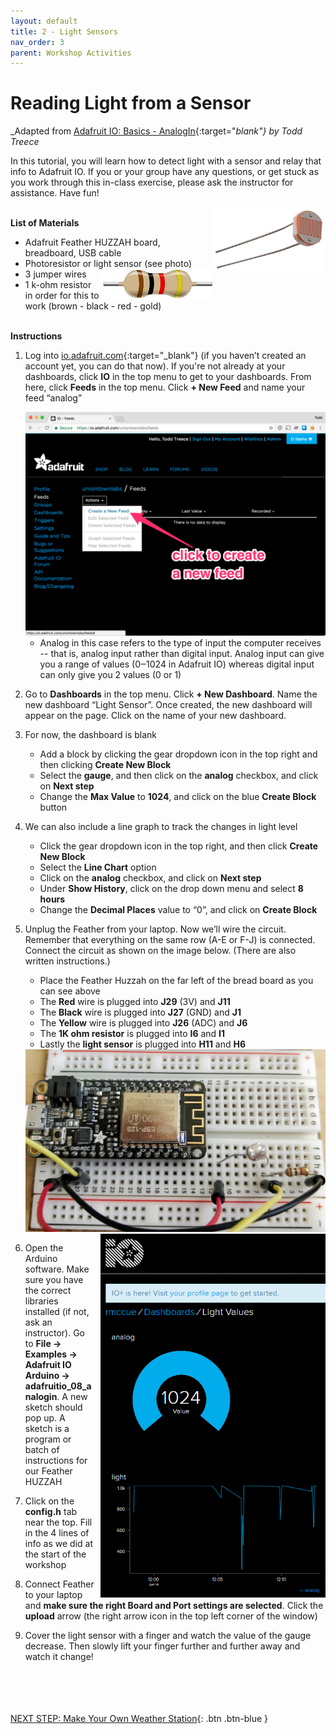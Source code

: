 ```yaml
---
layout: default
title: 2 - Light Sensors
nav_order: 3
parent: Workshop Activities
---
```


# Reading Light from a Sensor

_Adapted from [Adafruit IO: Basics - AnalogIn](https://learn.adafruit.com/adafruit-io-basics-analog-input){:target="_blank"} by Todd Treece_

In this tutorial, you will learn how to detect light with a sensor and relay that info to Adafruit IO. If you or your group have any questions, or get stuck as you work through this in-class exercise, please ask the instructor for assistance.  Have fun!

<img src="images/act-2/1-photores.png" alt="photoresistor" style="float:right;width:180px;">

<br>**List of Materials**

-   Adafruit Feather HUZZAH board, breadboard, USB cable
-   Photoresistor or light sensor (see photo) <img src="images/act-2/1-res.png" alt="resistor" style="float:right;width:180px;">
-   3 jumper wires
-   1 k-ohm resistor in order for this to work (brown - black - red - gold)

<br>**Instructions**
    
1.  Log into [io.adafruit.com](https://io.adafruit.com/){:target="_blank"} (if you haven’t created an account yet, you can do that now). If you're not already at your dashboards, click **IO** in the top menu to get to your dashboards. From here, click **Feeds** in the top menu. Click **+ New Feed** and name your feed “analog”
    
    <img src="images/act-2/4-menu.png" alt="menu" style="width:720px;">
    
    -   Analog in this case refers to the type of input the computer receives -- that is, analog input rather than digital input. Analog input can give you a range of values (0‒1024 in Adafruit IO) whereas digital input can only give you 2 values (0 or 1)
    
2.  Go to **Dashboards** in the top menu. Click **+ New Dashboard**. Name the new dashboard “Light Sensor”. Once created, the new dashboard will appear on the page. Click on the name of your new dashboard.

3.  For now, the dashboard is blank
    -   Add a block by clicking the gear dropdown icon in the top right and then clicking **Create New Block**
    -   Select the **gauge**, and then click on the **analog** checkbox, and click on **Next step**
    -   Change the **Max Value** to **1024**, and click on the blue **Create Block** button
4.  We can also include a line graph to track the changes in light level
    -   Click the gear dropdown icon in the top right, and then click **Create New Block**
    -   Select the **Line Chart** option
    -   Click on the **analog** checkbox, and click on **Next step**
    -   Under **Show History**, click on the drop down menu and select **8 hours**
    -   Change the **Decimal Places** value to “0”, and click on **Create Block**
5.  Unplug the Feather from your laptop. Now we’ll wire the circuit. Remember that everything on the same row (A-E or F-J) is connected. Connect the circuit as shown on the image below. (There are also written instructions.)
    -   Place the Feather Huzzah on the far left of the bread board as you can see above
    -   The **Red** wire is plugged into **J29** (3V) and **J11**
    -   The **Black** wire is plugged into **J27** (GND) and **J1**
    -   The **Yellow** wire is plugged into **J26** (ADC) and **J6**
    -   The **1K ohm resistor** is plugged into **I6** and **I1**
    -   Lastly the **light sensor** is plugged into **H11** and **H6**

    <img src="images/act-2/5-breadboard.png" alt="" style="width:720px;">
    
    <img src="images/act-2/5-speed.png" alt="speed" style="float:right;width:360px;margin-left:10px;">

6.  Open the Arduino software. Make sure you have the correct libraries installed (if not, ask an instructor). Go to **File -> Examples -> Adafruit IO Arduino -> adafruitio_08_analogin**. A new sketch should pop up. A sketch is a program or batch of instructions for our Feather HUZZAH
7.  Click on the **config.h** tab near the top. Fill in the 4 lines of info as we did at the start of the workshop
8.  Connect Feather to your laptop and **make sure the right Board and Port settings are selected**. Click the **upload** arrow (the right arrow icon in the top left corner of the window)
9.  Cover the light sensor with a finger and watch the value of the gauge decrease. Then slowly lift your finger further and further away and watch it change!

<br><br><br><br>[NEXT STEP: Make Your Own Weather Station](act-3.html){: .btn .btn-blue }
